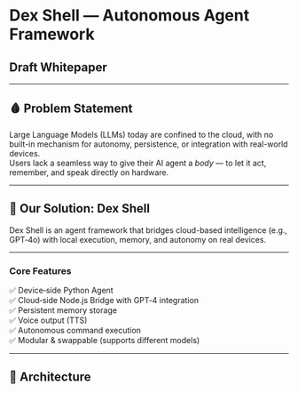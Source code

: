 # Dex Shell — Autonomous Agent Framework
## Draft Whitepaper

---

## 🩸 Problem Statement
Large Language Models (LLMs) today are confined to the cloud, with no built-in mechanism for autonomy, persistence, or integration with real-world devices.  
Users lack a seamless way to give their AI agent a *body* — to let it act, remember, and speak directly on hardware.

---

## 🐲 Our Solution: Dex Shell
Dex Shell is an agent framework that bridges cloud-based intelligence (e.g., GPT‑4o) with local execution, memory, and autonomy on real devices.

---

### Core Features
✅ Device‑side Python Agent  
✅ Cloud‑side Node.js Bridge with GPT‑4 integration  
✅ Persistent memory storage  
✅ Voice output (TTS)  
✅ Autonomous command execution  
✅ Modular & swappable (supports different models)

---

## 🎯 Architecture
